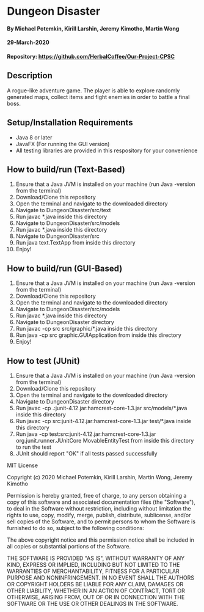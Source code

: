 # Dungeon Disaster
#### By **Michael Potemkin, Kirill Larshin, Jeremy Kimotho, Martin Wong**
#### 29-March-2020
#### Repository: https://github.com/HerbalCoffee/Our-Project-CPSC
## Description
A rogue-like adventure game. The player is able to explore randomly generated maps, collect items and fight enemies in order to battle a final boss.
## Setup/Installation Requirements
* Java 8 or later
* JavaFX (For running the GUI version)
* All testing libraries are provided in this respository for your convenience
## How to build/run (Text-Based)
1. Ensure that a Java JVM is installed on your machine (run Java -version from the terminal)
2. Download/Clone this repository
3. Open the terminal and navigate to the downloaded directory
4. Navigate to DungeonDisaster/src/text
5. Run javac *.java inside this directory
6. Navigate to DungeonDisaster/src/models
7. Run javac *.java inside this directory
8. Navigate  to DungeonDisaster/src
9. Run java text.TextApp from inside this directory
10. Enjoy!
## How to build/run (GUI-Based)
1. Ensure that a Java JVM is installed on your machine (run Java -version from the terminal)
2. Download/Clone this repository
3. Open the terminal and navigate to the downloaded directory
4. Navigate to DungeonDisaster/src/models
5. Run javac *.java inside this directory
6. Navigate to DungeonDisaster directory
7. Run javac -cp src src/graphic/*.java inside this directory
8. Run java -cp src graphic.GUIApplication from inside this directory
9. Enjoy!
## How to test (JUnit)
1. Ensure that a Java JVM is installed on your machine (run Java -version from the terminal)
2. Download/Clone this repository
3. Open the terminal and navigate to the downloaded directory
4. Navigate to DungeonDisaster directory
5. Run javac -cp .:junit-4.12.jar:hamcrest-core-1.3.jar src/models/*.java inside this directory
6. Run javac -cp src:junit-4.12.jar:hamcrest-core-1.3.jar test/*.java inside this directory
7. Run java -cp test:src:junit-4.12.jar:hamcrest-core-1.3.jar org.junit.runner.JUnitCore MovableEntityTest from inside this directory to run the test
8. JUnit should report "OK" if all tests passed successfully

MIT License

Copyright (c) 2020 Michael Potemkin, Kirill Larshin, Martin Wong, Jeremy Kimotho

Permission is hereby granted, free of charge, to any person obtaining a copy of this software and associated documentation files (the "Software"), to deal in the Software without restriction, including without limitation the rights to use, copy, modify, merge, publish, distribute, sublicense, and/or sell copies of the Software, and to permit persons to whom the Software is furnished to do so, subject to the following conditions:

The above copyright notice and this permission notice shall be included in all copies or substantial portions of the Software.

THE SOFTWARE IS PROVIDED "AS IS", WITHOUT WARRANTY OF ANY KIND, EXPRESS OR IMPLIED, INCLUDING BUT NOT LIMITED TO THE WARRANTIES OF MERCHANTABILITY, FITNESS FOR A PARTICULAR PURPOSE AND NONINFRINGEMENT. IN NO EVENT SHALL THE AUTHORS OR COPYRIGHT HOLDERS BE LIABLE FOR ANY CLAIM, DAMAGES OR OTHER LIABILITY, WHETHER IN AN ACTION OF CONTRACT, TORT OR OTHERWISE, ARISING FROM, OUT OF OR IN CONNECTION WITH THE SOFTWARE OR THE USE OR OTHER DEALINGS IN THE SOFTWARE.
